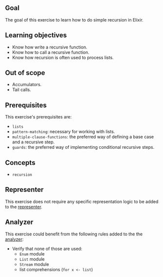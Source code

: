 ## Goal

The goal of this exercise to learn how to do simple recursion in Elixir.

## Learning objectives

- Know how write a recursive function.
- Know how to call a recursive function.
- Know how recursion is often used to process lists.

## Out of scope

- Accumulators.
- Tail calls.

## Prerequisites

This exercise's prerequisites are:

- `lists`
- `pattern-matching`: necessary for working with lists.
- `multiple-clause-functions`: the preferred way of defining a base case and a recursive step.
- `guards`: the preferred way of implementing conditional recursive steps.

## Concepts

- `recursion`

## Representer

This exercise does not require any specific representation logic to be added to the [representer][representer].

## Analyzer

This exercise could benefit from the following rules added to the the [analyzer][analyzer]:

- Verify that none of those are used:
  - `Enum` module
  - `List` module
  - `Stream` module
  - list comprehensions (`for x <- list`)

[analyzer]: https://github.com/exercism/elixir-analyzer
[representer]: https://github.com/exercism/elixir-representer
